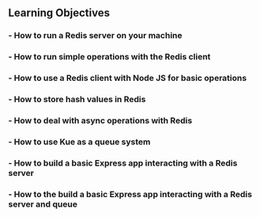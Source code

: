 ## Learning Objectives

### - How to run a Redis server on your machine
### - How to run simple operations with the Redis client
### - How to use a Redis client with Node JS for basic operations
### - How to store hash values in Redis
### - How to deal with async operations with Redis
### - How to use Kue as a queue system
### - How to build a basic Express app interacting with a Redis server
### - How to the build a basic Express app interacting with a Redis server and queue
